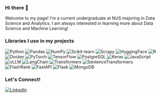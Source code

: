 ### Hi there 👋

Welcome to my page! I'm a current undergraduate at NUS majoring in Data Science and Analytics. I am always interested in learning more about Data Science and Machine Learning!

### Libraries I use in my projects
<p>
<img alt="Python" src="https://img.shields.io/badge/-Python-3776ab?style=flat-square&logo=python&logoColor=white" />
<img alt="Pandas" src="https://img.shields.io/badge/-Pandas-0d6efd?style=flat-square&logo=Pandas&logoColor=white" />
<img alt="NumPy" src="https://img.shields.io/badge/-NumPy-00008B?style=flat-square&logo=NumPy&logoColor=white" />
<img alt="Scikit-learn" src="https://img.shields.io/badge/-ScikitLearn-ff9c34?style=flat-square&logo=Scikit-learn&logoColor=white" />
<img alt="Scrapy" src="https://img.shields.io/badge/-Scrapy-60a839?style=flat-square&logo=Scrapy&logoColor=white" />
<img alt="HuggingFace" src="https://img.shields.io/badge/-🤗HuggingFace-aae4e8?style=flat-square&logo=HuggingFace&logoColor=white" />
<img alt="R" src="https://img.shields.io/badge/-R-00008B?style=flat-square&logo=R&logoColor=white" />
<img alt="Docker" src="https://img.shields.io/badge/-Docker-46a2f1?style=flat-square&logo=docker&logoColor=white" />
<img alt="PyTorch" src="https://img.shields.io/badge/-PyTorch-ee4c2c?style=flat-square&logo=PyTorch&logoColor=white" />
<img alt="TensorFlow" src="https://img.shields.io/badge/-TensorFlow-ff9100?style=flat-square&logo=TensorFlow&logoColor=white" />
<img alt="PostgreSQL" src="https://img.shields.io/badge/PostgreSQL-4169e1?style=flat-square&logo=postgresql&logoColor=white"/>
<img alt="Keras" src="https://img.shields.io/badge/Keras-%23D00000.svg?style=flat-square&logo=Keras&logoColor=white"/>
<img alt="JavaScript" src="https://shields.io/badge/JavaScript-F7DF1E?logo=JavaScript&logoColor=000&style=flat-square"/>
<img alt="vLLM" src="https://img.shields.io/badge/vLLM-1f77b4?style=flat-square&color=1f77b4&">
<img alt="LangChain" src="https://img.shields.io/badge/-🦜LangChain-abdbe3?style=flat-square&logo=LangChain&logoColor=white" />
<img alt="Transformers" src="https://img.shields.io/badge/Transformers-2980b9?style=flat-square&logo=Transformers&logoColor=white" />
<img alt="SentenceTransformers" src="https://img.shields.io/badge/-SentenceTransformers-2980b9?style=flat-square&logo=SentenceTransformers&logoColor=white" />
<img alt="FlashRank" src="https://img.shields.io/badge/Flashrank-yellow?style=flat-square&color=darkgreen&logo=flashrank" alt="Flashrank">
<img alt="FastAPI" src="https://img.shields.io/badge/FastAPI-009485?style=flat-square&logo=fastapi&logoColor=white&color=009485" alt="FastAPI">
<img alt="Flask" src="https://img.shields.io/badge/Flask-009485?style=flat-square&color=000000&logo=flask&logoColor=white" alt="Flask">
<img alt="MongoDB" src="https://img.shields.io/badge/MongoDB-47A248?style=flat-square&logo=mongodb&logoColor=white&color=47A248" alt="MongoDB">
</p>

### Let's Connect!
<a href="https://www.linkedin.com/in/jia-hao-510b82238/" target="_blank"><img alt="LinkedIn" src="https://img.shields.io/badge/linkedin-%230077B5.svg?&style=for-the-badge&logo=linkedin&logoColor=white" /></a>
<!--
**yjiahao/yjiahao** is a ✨ _special_ ✨ repository because its `README.md` (this file) appears on your GitHub profile.

Here are some ideas to get you started:

- 🔭 I’m currently working on ...
- 🌱 I’m currently learning ...
- 👯 I’m looking to collaborate on ...
- 🤔 I’m looking for help with ...
- 💬 Ask me about ...
- 📫 How to reach me: ...
- 😄 Pronouns: ...
- ⚡ Fun fact: ...
-->
